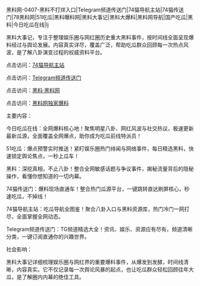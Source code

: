 #
黑料网-0407-黑料不打烊入口|Telegram频道传送门|74猫导航主站|74猫传送门|78黑料网|51吃瓜|黑料曝料网|黑料大事记|黑料大爆料|黑料网导航|国产吃瓜|黑料|今日吃瓜在线|lj

黑料大事记，专注于整理娱乐圈与网红圈历史重大黑料事件，按时间线全面呈现爆料经过与舆论发展。内容真实详尽，覆盖广泛，帮助吃瓜群众回顾每一次热点风波，是了解八卦演变过程的权威资料平台。


点击访问：<a href="https://74mao.com/">74猫导航主站</a>

点击访问：<a href="https://74mao.com/">Telegram频道传送门</a>

点击访问：<a href="https://gdas.pages.dev/">黑料·黑料网</a>

点击访问：<a href="https://sdbsd.pages.dev/">黑料网独家爆料</a>


主要内容：


今日吃瓜在线：全网爆料核心地！聚焦明星八卦、网红风波与社交热议，极速更新最新瓜源，全面覆盖全网爆点，助你成为吃瓜前线特派员！

51吃瓜：爆点预警实时推送！紧盯娱乐圈热门绯闻与网络事件，每日精选黑料，快速锁定舆论焦点，一秒上瓜车！

黑料：深挖真相，不止八卦！整合全网敏感话题与争议事件，揭秘流量背后的隐秘操作，看懂你想知道的一切内幕。

74猫传送门：爆料现场直通车！整合热门瓜源平台，一键跳转直达刷屏核心，秒速吃瓜，不掉线！

74猫导航主站：吃瓜导航全图鉴！聚合八卦入口与黑料资源库，热门冷门一网打尽，全面掌握全网动态。

Telegram频道传送门：TG频道精选大全！资讯、娱乐、资源应有尽有，频道清晰分类，一键订阅直通你的兴趣世界。


社会影响：

黑料大事记详细梳理娱乐圈与网红界的重要爆料事件，从爆发到发酵，时间线清晰，内容真实。它不仅记录每一次舆论风暴的起点，也让吃瓜群众轻松回顾往年大瓜，是了解圈内内幕的绝佳工具。

<span style="display:none;">[Canonical link](）</span>
